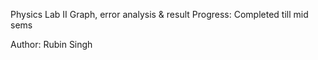 Physics Lab II Graph, error analysis & result
Progress: Completed till mid sems

Author: Rubin Singh